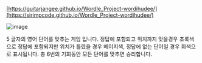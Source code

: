 [https://guitarjangee.github.io/Wordle_Project-wordihudee/](https://sirimpcode.github.io/Wordle_Project-wordihudee/)

![image](https://github.com/GuitarJangEE/Wordle_Project-wordihudee/assets/144888249/8dcd1f47-a1cf-438e-ad9f-8abb967df902)

5 글자의 영어 단어를 맞추는 게임 입니다. 
정답에 포함되고 위치까지 맞을경우 초록색으로
정답에 포함되지만 위치가 틀렸을 경우 베이지색,
정답에 없는 단어일 경우 회색으로 표시됩니다.
총 6번의 기회동안 모든 단어를 맞추면 승리합니다.
